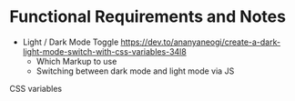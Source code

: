 # Functional Requirements and Notes

- Light / Dark Mode Toggle https://dev.to/ananyaneogi/create-a-dark-light-mode-switch-with-css-variables-34l8
  - Which Markup to use
  - Switching between dark mode and light mode via JS

CSS variables
